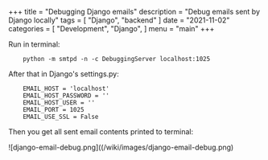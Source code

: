 +++
title = "Debugging Django emails"
description = "Debug emails sent by Django locally"
tags = [
    "Django",
    "backend"
]
date = "2021-11-02"
categories = [
    "Development", 
    "Django",
]
menu = "main"
+++ 

Run in terminal:

        python -m smtpd -n -c DebuggingServer localhost:1025
    
After that in Django's settings.py:

        EMAIL_HOST = 'localhost'
        EMAIL_HOST_PASSWORD = ''
        EMAIL_HOST_USER = ''
        EMAIL_PORT = 1025
        EMAIL_USE_SSL = False
    
Then you get all sent email contents printed to terminal:

![django-email-debug.png]((/wiki/images/django-email-debug.png)

